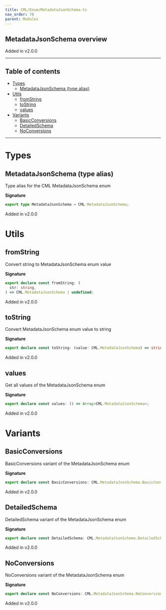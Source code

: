 ```yaml
---
title: CML/Enum/MetadataJsonSchema.ts
nav_order: 78
parent: Modules
---
```


## MetadataJsonSchema overview

Added in v2.0.0

---

<h2 class="text-delta">Table of contents</h2>

- [Types](#types)
  - [MetadataJsonSchema (type alias)](#metadatajsonschema-type-alias)
- [Utils](#utils)
  - [fromString](#fromstring)
  - [toString](#tostring)
  - [values](#values)
- [Variants](#variants)
  - [BasicConversions](#basicconversions)
  - [DetailedSchema](#detailedschema)
  - [NoConversions](#noconversions)

---

# Types

## MetadataJsonSchema (type alias)

Type alias for the CML MetadataJsonSchema enum

**Signature**

```ts
export type MetadataJsonSchema = CML.MetadataJsonSchema;
```

Added in v2.0.0

# Utils

## fromString

Convert string to MetadataJsonSchema enum value

**Signature**

```ts
export declare const fromString: (
  str: string,
) => CML.MetadataJsonSchema | undefined;
```

Added in v2.0.0

## toString

Convert MetadataJsonSchema enum value to string

**Signature**

```ts
export declare const toString: (value: CML.MetadataJsonSchema) => string;
```

Added in v2.0.0

## values

Get all values of the MetadataJsonSchema enum

**Signature**

```ts
export declare const values: () => Array<CML.MetadataJsonSchema>;
```

Added in v2.0.0

# Variants

## BasicConversions

BasicConversions variant of the MetadataJsonSchema enum

**Signature**

```ts
export declare const BasicConversions: CML.MetadataJsonSchema.BasicConversions;
```

Added in v2.0.0

## DetailedSchema

DetailedSchema variant of the MetadataJsonSchema enum

**Signature**

```ts
export declare const DetailedSchema: CML.MetadataJsonSchema.DetailedSchema;
```

Added in v2.0.0

## NoConversions

NoConversions variant of the MetadataJsonSchema enum

**Signature**

```ts
export declare const NoConversions: CML.MetadataJsonSchema.NoConversions;
```

Added in v2.0.0
